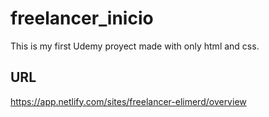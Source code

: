 # freelancer_inicio
This is my first Udemy proyect made with only html and css.

## URL 

https://app.netlify.com/sites/freelancer-elimerd/overview



